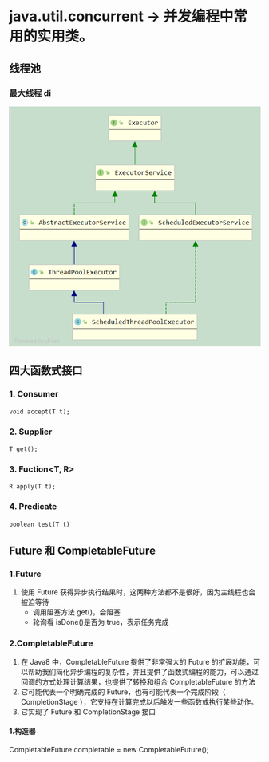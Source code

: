 # java.util.concurrent -> 并发编程中常用的实用类。

## 线程池

### 最大线程 di

![Executor](../public/images/Java/executor.png)

## 四大函数式接口

### 1. Consumer<T>

    void accept(T t);

### 2. Supplier<T>

    T get();

### 3. Fuction<T, R>

    R apply(T t);

### 4. Predicate<T>

    boolean test(T t)

## Future 和 CompletableFuture

### 1.Future

1. 使用 Future 获得异步执行结果时，这两种方法都不是很好，因为主线程也会被迫等待
   - 调用阻塞方法 get()，会阻塞
   - 轮询看 isDone()是否为 true，表示任务完成

### 2.CompletableFuture

1. 在 Java8 中，CompletableFuture 提供了非常强大的 Future 的扩展功能，可以帮助我们简化异步编程的复杂性，并且提供了函数式编程的能力，可以通过回调的方式处理计算结果，也提供了转换和组合 CompletableFuture 的方法
2. 它可能代表一个明确完成的 Future，也有可能代表一个完成阶段（ CompletionStage ），它支持在计算完成以后触发一些函数或执行某些动作。
3. 它实现了 Future 和 CompletionStage 接口

#### 1.构造器

CompletableFuture completable = new CompletableFuture();
